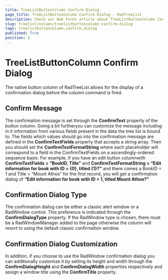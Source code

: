 ```yaml
---
title: TreeListButtonColumn Confirm Dialog
page_title: TreeListButtonColumn Confirm Dialog - RadTreeList
description: Check our Web Forms article about TreeListButtonColumn Confirm Dialog.
slug: treelist/column/treelistbuttoncolumn-confirm-dialog
tags: treelistbuttoncolumn,confirm,dialog
published: True
position: 4
---
```


# TreeListButtonColumn Confirm Dialog



The native button column of RadTreeList allows for the display of a confirmation dialog before the column command is fired.

## Confirm Message

The confirmation message is set through the **ConfirmText** property of the button column. Going a bit furtheryou can customize the message including in it information from various fields present in the data the tree list is bound to. The fields which values should go into the confirmation message are defined in the **ConfirmTextFields** property that accepts a string array. Then you should set the **ConfirmTextFormatString** where each placeholder will correspond to a field in the ConfirmTextFields on a ascendingly-ordered sequence basis. For example, if you have an edit button columnwith **ConfirmTextFields = “BookID, Title”** and **ConfirmTextFormatString = “Edit information for book with ID = {0}, titled {1}?”** and there comes a BookID = 1 and Title = “Mount Athos” for the first record, you will get a confirmation dialog of **“Edit information for book with ID = 1, titled Mount Athos?”**

## Confirmation Dialog Type

The confirmation dialog can be either a classic alert window or a RadWindow control. This preference is indicated through the **ConfirmDialogType** property. If the RadWindow type is chosen, there must be a RadWindowManager added to the page otherwise the column will resort to using the default classic confirmation window.

## Confirmation Dialog Customization

In addition, if you choose to use the RadWindow confirmation dialog you can additionally customize it by setting its height and width through the **ConfirmDialogHeight** and **ConfirmDialogWidth** properties respectively and assign a window title using the **ConfirmTitle** property.
